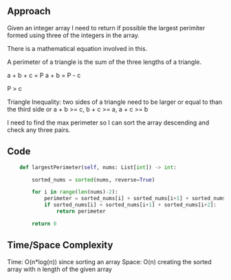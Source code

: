 ## Approach
Given an integer array I need to return if possible the largest perimiter formed using three of the integers in the array.

There is a mathematical equation involved in this.

A perimeter of a triangle is the sum of the three lengths of a triangle.

a + b + c = P
a + b = P - c

P > c

Triangle Inequality: two sides of a triangle need to be larger or equal to than the third side or a + b >= c, b + c >= a, a + c >= b

I need to find the max perimeter so I can sort the array descending and check any three pairs.


## Code
``` python
    def largestPerimeter(self, nums: List[int]) -> int:

        sorted_nums = sorted(nums, reverse=True)

        for i in range(len(nums)-2):
            perimeter = sorted_nums[i] + sorted_nums[i+1] + sorted_nums[i+2]
            if sorted_nums[i] < sorted_nums[i+1] + sorted_nums[i+2]:
                return perimeter

        return 0
```

## Time/Space Complexity
Time: O(n*log(n)) since sorting an array
Space: O(n) creating the sorted array with n length of the given array